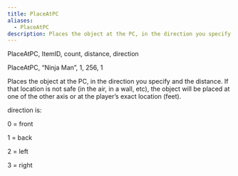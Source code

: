 ```yaml
---
title: PlaceAtPC
aliases:
  - PlaceAtPC
description: Places the object at the PC, in the direction you specify and the distance.
---
```

PlaceAtPC, ItemID, count, distance, direction

PlaceAtPC, “Ninja Man”, 1, 256, 1

Places the object at the PC, in the direction you specify and the distance. If that location is not safe (in the air, in a wall, etc), the object will be placed at one of the other axis or at the player’s exact location (feet).

direction is:

0 = front

1 = back

2 = left

3 = right
